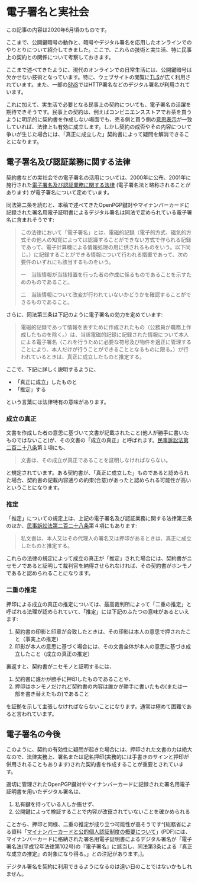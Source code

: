 # 電子署名と実社会
この記事の内容は2020年6月頃のものです。

ここまで、公開鍵暗号の動作と、暗号やデジタル署名を応用したオンラインでのやりとりについて紹介してきました。ここで、これらの技術と実生活、特に民事上の契約との関係について考察しておきます。

ここまで述べてきたように、現代のオンラインでの日常生活には、公開鍵暗号は欠かせない技術となっています。特に、ウェブサイトの閲覧に[TLS](../OpenPGP/wot#pki%E3%81%AB%E3%82%88%E3%82%8B%E5%85%AC%E9%96%8B%E9%8D%B5%E3%81%AE%E6%AD%A3%E5%BD%93%E6%80%A7%E3%81%AE%E7%A2%BA%E8%AA%8D)が広く利用されています。また、一部の[SNS](../sns/)ではHTTP署名などのデジタル署名が利用されています。

これに加えて、実生活で必要となる民事上の契約についても、電子署名の活躍を期待できそうです。民事上の契約は、例えばコンビニエンスストアでお茶を買うように明示的に契約書を作成しない場面でも、売る側と買う側の[意思表示](https://ja.wikipedia.org/wiki/%E6%84%8F%E6%80%9D%E8%A1%A8%E7%A4%BA)が一致していれば、法律上も有効に成立します。しかし契約の成否やその内容について争いが生じた場合には、「真正に成立した」契約書によって疑問を解消できることになります。

## 電子署名及び認証業務に関する法律
契約書などの実社会での電子署名の活用については、2000年に公布、2001年に施行された[電子署名及び認証業務に関する法律](https://elaws.e-gov.go.jp/search/elawsSearch/elaws_search/lsg0500/detail?lawId=412AC0000000102) (電子署名法と略称されることがあります) が電子署名について定めています。

同法第二条を読むと、本稿で述べてきたOpenPGP鍵対やマイナンバーカードに記録された署名用電子証明書によるデジタル署名は同法で定められている電子署名に含まれそうです:

> この法律において「電子署名」とは、電磁的記録（電子的方式、磁気的方式その他人の知覚によっては認識することができない方式で作られる記録であって、電子計算機による情報処理の用に供されるものをいう。以下同じ。）に記録することができる情報について行われる措置であって、次の要件のいずれにも該当するものをいう。
>
> 一　当該情報が当該措置を行った者の作成に係るものであることを示すためのものであること。
>
> 二　当該情報について改変が行われていないかどうかを確認することができるものであること。

さらに、同法第三条は下記のように電子署名の効力を定めています:

> 電磁的記録であって情報を表すために作成されたもの（公務員が職務上作成したものを除く。）は、当該電磁的記録に記録された情報について本人による電子署名（これを行うために必要な符号及び物件を適正に管理することにより、本人だけが行うことができることとなるものに限る。）が行われているときは、真正に成立したものと推定する。

ここで、下記に詳しく説明するように、

- 「真正に成立」したものと
- 「推定」する

という言葉には法律特有の意味があります。

### 成立の真正
文書を作成した者の意思に基づいて文書が記載されたこと(他人が勝手に書いたものではないこと)が、その文書の「成立の真正」と呼ばれます。[民事訴訟法第二百二十八条](https://elaws.e-gov.go.jp/search/elawsSearch/elaws_search/lsg0500/detail?lawId=408AC0000000109#1161)第１項にも、

> 文書は、その成立が真正であることを証明しなければならない。

と規定されています。ある契約書が、「真正に成立した」ものであると認められた場合、契約書の記載内容通りの約束(合意)があったと認められる可能性が高いということになります。

### 推定
「推定」についての規定上は、上記の電子署名及び認証業務に関する法律第三条のほか、[民事訴訟法第二百二十八条](https://elaws.e-gov.go.jp/search/elawsSearch/elaws_search/lsg0500/detail?lawId=408AC0000000109#1161)第４項にもあります:

> 私文書は、本人又はその代理人の署名又は押印があるときは、真正に成立したものと推定する。

これらの法律の規定によって成立の真正が「推定」された場合には、契約書がニセモノであると証明して裁判官を納得させられなければ、その契約書がホンモノであると認められることになります。

### 二重の推定
押印による成立の真正の推定については、最高裁判所によって「二重の推定」と呼ばれる法理が認められていて、「推定」には下記のふたつの意味があるといえます:

1. 契約書の印影と印章が合致したときは、その印影は本人の意思で押されたこと（事実上の推定）
2. 印影が本人の意思に基づく場合には、その文書全体が本人の意思に基づき成立したこと（成立の真正の推定）

裏返すと、契約書がニセモノと証明するには、

1. 契約書に誰かが勝手に押印したものであることや、
2. 押印はホンモノだけれど契約書の内容は誰かが勝手に書いたもの(または一部を書き替えたもの)であること

を証拠を示して主張しなければならないことになります。通常は極めて困難であると言われています。

## 電子署名の今後
このように、契約の有効性に疑問が起きた場合には、押印された文書の力は絶大なので、法律実務上、署名または記名押印(実務的には手書きのサインと押印が併用されることもあります)された契約書を作成することが重要とされています。

適切に管理されたOpenPGP鍵対やマイナンバーカードに記録された署名用電子証明書を用いたデジタル署名は、

1. 私有鍵を持っている人しか施せず、
2. 公開鍵によって検証することで内容が改竄されていないことを確かめられる

ことから、押印と同様、二重の推定が成り立つ可能性が高そうです^[総務省による資料「[マイナンバーカードと公的個人認証制度の概要について](https://www.soumu.go.jp/main_content/000528384.pdf)」(PDF)には、マイナンバーカードに格納された署名用電子証明書によるデジタル署名が「電子署名法(平成12年法律第102号)の『電子署名』に該当し、同法第3条による『真正な成立の推定』の対象になり得る。」との注記があります。]。

デジタル署名を契約に利用できるようになるのは遠い日のことではないかもしれません。
